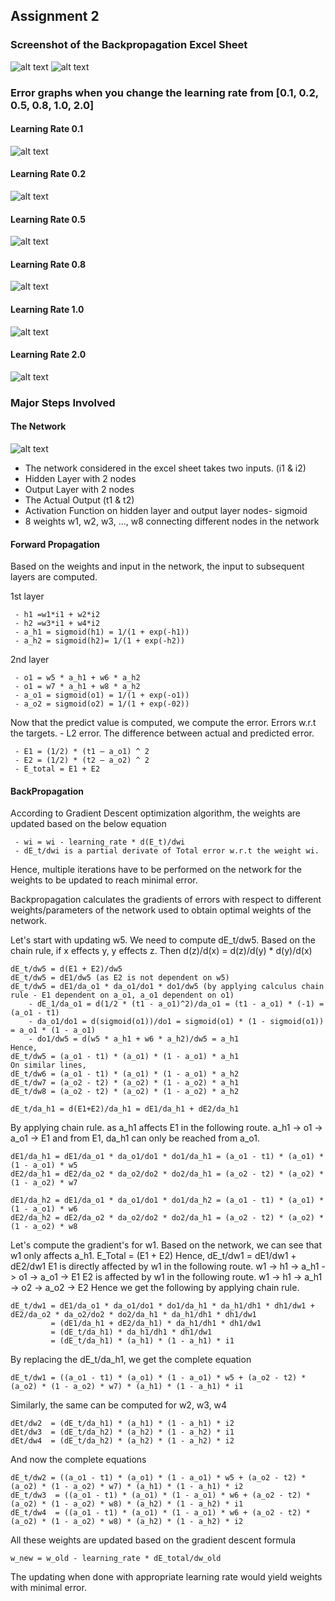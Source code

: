 ## Assignment 2

### Screenshot of the Backpropagation Excel Sheet
![alt text](https://github.com/asravankumar/END2.0/blob/master/session_2/1.png)
![alt text](https://github.com/asravankumar/END2.0/blob/master/session_2/2.png)

### Error graphs when you change the learning rate from [0.1, 0.2, 0.5, 0.8, 1.0, 2.0]
#### Learning Rate 0.1
![alt text](https://github.com/asravankumar/END2.0/blob/master/session_2/Error_graph_LR_0.1.png)
#### Learning Rate 0.2
![alt text](https://github.com/asravankumar/END2.0/blob/master/session_2/Error_graph_LR_0.2.png)
#### Learning Rate 0.5
![alt text](https://github.com/asravankumar/END2.0/blob/master/session_2/Error_graph_LR_0.5.png)
#### Learning Rate 0.8
![alt text](https://github.com/asravankumar/END2.0/blob/master/session_2/Error_graph_LR_0.8.png)
#### Learning Rate 1.0
![alt text](https://github.com/asravankumar/END2.0/blob/master/session_2/Error_graph_LR_1.0.png)
#### Learning Rate 2.0
![alt text](https://github.com/asravankumar/END2.0/blob/master/session_2/Error_graph_LR_2.0.png)

### Major Steps Involved
#### The Network
![alt text](https://github.com/asravankumar/END2.0/blob/master/session_2/network.png)

 - The network considered in the excel sheet takes two inputs. (i1 & i2)
 - Hidden Layer with 2 nodes
 - Output Layer with 2 nodes
 - The Actual Output (t1 & t2)
 - Activation Function on hidden layer and output layer nodes- sigmoid 
 - 8 weights w1, w2, w3, ..., w8 connecting different nodes in the network
 
#### Forward Propagation
 Based on the weights and input in the network, the input to subsequent layers are computed.

 1st layer
 ```
  - h1 =w1*i1 + w2*i2
  - h2 =w3*i1 + w4*i2
  - a_h1 = sigmoid(h1) = 1/(1 + exp(-h1))
  - a_h2 = sigmoid(h2)= 1/(1 + exp(-h2))
```

 2nd layer
 ```
  - o1 = w5 * a_h1 + w6 * a_h2
  - o1 = w7 * a_h1 + w8 * a_h2
  - a_o1 = sigmoid(o1) = 1/(1 + exp(-o1))
  - a_o2 = sigmoid(o2) = 1/(1 + exp(-02))
```

 Now that the predict value is computed, we compute the error.
 Errors w.r.t the targets. - L2 error.
 The difference between actual and predicted error.
 ```
  - E1 = (1/2) * (t1 – a_o1) ^ 2
  - E2 = (1/2) * (t2 – a_o2) ^ 2
  - E_total = E1 + E2
 ```

#### BackPropagation
According to Gradient Descent optimization algorithm, the weights are updated based on the below equation

```
 - wi = wi - learning_rate * d(E_t)/dwi
 - dE_t/dwi is a partial derivate of Total error w.r.t the weight wi.
```

Hence, multiple iterations have to be performed on the network for the weights to be updated to reach minimal error.

Backpropagation calculates the gradients of errors with respect to different weights/parameters of the network used to obtain optimal weights of the network.

Let's start with updating w5. We need to compute dE_t/dw5.
Based on the chain rule, if x effects y, y effects z. Then d(z)/d(x) = d(z)/d(y) * d(y)/d(x)

```
dE_t/dw5 = d(E1 + E2)/dw5
dE_t/dw5 = dE1/dw5 (as E2 is not dependent on w5)
dE_t/dw5 = dE1/da_o1 * da_o1/do1 * do1/dw5 (by applying calculus chain rule - E1 dependent on a_o1, a_o1 dependent on o1)
	- dE_1/da_o1 = d(1/2 * (t1 - a_o1)^2)/da_o1 = (t1 - a_o1) * (-1) = (a_o1 - t1)
	- da_o1/do1 = d(sigmoid(o1))/do1 = sigmoid(o1) * (1 - sigmoid(o1)) = a_o1 * (1 - a_o1)
	- do1/dw5 = d(w5 * a_h1 + w6 * a_h2)/dw5 = a_h1
Hence,
dE_t/dw5 = (a_o1 - t1) * (a_o1) * (1 - a_o1) * a_h1
On similar lines,
dE_t/dw6 = (a_o1 - t1) * (a_o1) * (1 - a_o1) * a_h2
dE_t/dw7 = (a_o2 - t2) * (a_o2) * (1 - a_o2) * a_h1
dE_t/dw8 = (a_o2 - t2) * (a_o2) * (1 - a_o2) * a_h2
```

```
dE_t/da_h1 = d(E1+E2)/da_h1 = dE1/da_h1 + dE2/da_h1
```
By applying chain rule. as a_h1 affects E1 in the following route. a_h1 -> o1 -> a_o1 -> E1 
and from E1, da_h1 can only be reached from a_o1. 
```
dE1/da_h1 = dE1/da_o1 * da_o1/do1 * do1/da_h1 = (a_o1 - t1) * (a_o1) * (1 - a_o1) * w5
dE2/da_h1 = dE2/da_o2 * da_o2/do2 * do2/da_h1 = (a_o2 - t2) * (a_o2) * (1 - a_o2) * w7

dE1/da_h2 = dE1/da_o1 * da_o1/do1 * do1/da_h2 = (a_o1 - t1) * (a_o1) * (1 - a_o1) * w6
dE2/da_h2 = dE2/da_o2 * da_o2/do2 * do2/da_h1 = (a_o2 - t2) * (a_o2) * (1 - a_o2) * w8
```

Let's compute the gradient's for w1.
Based on the network, we can see that w1 only affects a_h1.
E_Total = (E1 + E2)
Hence,
dE_t/dw1 = dE1/dw1 + dE2/dw1
E1 is directly affected by w1 in the following route. w1 -> h1 -> a_h1 -> o1 -> a_o1 -> E1
E2 is affected by w1 in the following route. w1 -> h1 -> a_h1 -> o2 -> a_o2 -> E2
Hence we get the following by applying chain rule.

```
dE_t/dw1 = dE1/da_o1 * da_o1/do1 * do1/da_h1 * da_h1/dh1 * dh1/dw1 + dE2/da_o2 * da_o2/do2 * do2/da_h1 * da_h1/dh1 * dh1/dw1
         = (dE1/da_h1 + dE2/da_h1) * da_h1/dh1 * dh1/dw1
         = (dE_t/da_h1) * da_h1/dh1 * dh1/dw1 
         = (dE_t/da_h1) * (a_h1) * (1 - a_h1) * i1
```

By replacing the dE_t/da_h1, we get the complete equation
```
dE_t/dw1 = ((a_o1 - t1) * (a_o1) * (1 - a_o1) * w5 + (a_o2 - t2) * (a_o2) * (1 - a_o2) * w7) * (a_h1) * (1 - a_h1) * i1
```

Similarly, the same can be computed for w2, w3, w4
```
dEt/dw2  = (dE_t/da_h1) * (a_h1) * (1 - a_h1) * i2
dEt/dw3  = (dE_t/da_h2) * (a_h2) * (1 - a_h2) * i1
dEt/dw4  = (dE_t/da_h2) * (a_h2) * (1 - a_h2) * i2
```
And now the complete equations
```
dE_t/dw2 = ((a_o1 - t1) * (a_o1) * (1 - a_o1) * w5 + (a_o2 - t2) * (a_o2) * (1 - a_o2) * w7) * (a_h1) * (1 - a_h1) * i2
dE_t/dw3  = ((a_o1 - t1) * (a_o1) * (1 - a_o1) * w6 + (a_o2 - t2) * (a_o2) * (1 - a_o2) * w8) * (a_h2) * (1 - a_h2) * i1
dE_t/dw4  = ((a_o1 - t1) * (a_o1) * (1 - a_o1) * w6 + (a_o2 - t2) * (a_o2) * (1 - a_o2) * w8) * (a_h2) * (1 - a_h2) * i2
```

All these weights are updated based on the gradient descent formula
```
w_new = w_old - learning_rate * dE_total/dw_old
```
The updating when done with appropriate learning rate would yield weights with minimal error.
